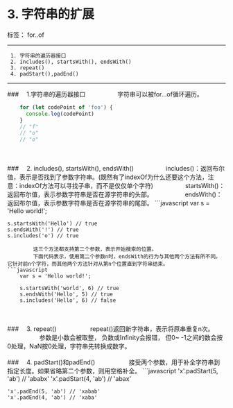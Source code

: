 ﻿# 3. 字符串的扩展

标签： for..of

---

```
 1. 字符串的遍历器接口
 2. includes(), startsWith(), endsWith()
 3. repeat()
 4. padStart(),padEnd()
```
 ---

###　     1.字符串的遍历器接口
　　　　　字符串可以被for...of循环遍历。
```javascript
    for (let codePoint of 'foo') {
      console.log(codePoint)
    }
    // "f"
    // "o"
    // "o"
```

<br>
<br>
###　     2. includes(), startsWith(), endsWith()
　　　　　includes()：返回布尔值，表示是否找到了参数字符串。(既然有了indexOf为什么还要这个方法，注意：indexOf方法可以寻找子串，而不是仅仅单个字符)
　　　　　startsWith()：返回布尔值，表示参数字符串是否在源字符串的头部。
　　　　　endsWith()：返回布尔值，表示参数字符串是否在源字符串的尾部。
```javascript
    var s = 'Hello world!';
    
    s.startsWith('Hello') // true
    s.endsWith('!') // true
    s.includes('o') // true
```
　　　　　这三个方法都支持第二个参数，表示开始搜索的位置。
　　　　　下面代码表示，使用第二个参数n时，endsWith的行为与其他两个方法有所不同。它针对前n个字符，而其他两个方法针对从第n个位置直到字符串结束。
```javascript
    var s = 'Hello world!';
    
    s.startsWith('world', 6) // true
    s.endsWith('Hello', 5) // true
    s.includes('Hello', 6) // false
```

<br>
<br>
###　     3. repeat()
　　　　　 repeat()返回新字符串，表示将原串重复n次。
　　　　　 参数是小数会被取整， 负数或Infinity会报错， 但0~ -1之间的数会按0处理，NaN按0处理，字符串先转换成数字。
　　　　　 
<br>
<br>
###　     4. padStart()和padEnd()
　　　　　 接受两个参数，用于补全字符串到指定长度。如果省略第二个参数，则用空格补全。
```javascript
    'x'.padStart(5, 'ab') // 'ababx'
    'x'.padStart(4, 'ab') // 'abax'
    
    'x'.padEnd(5, 'ab') // 'xabab'
    'x'.padEnd(4, 'ab') // 'xaba'
```